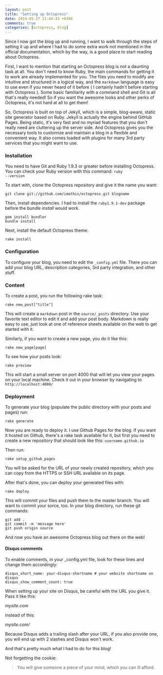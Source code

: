 ```yaml
---
layout: post
title: "Setting up Octopress"
date: 2014-05-27 21:44:43 +0300
comments: true
categories: [octopress, blog]
---
```



Since I now got the blog up and running, I want to walk through the steps of setting it up and where I had to do some extra work not mentioned in the official documentation, which by the way, is a good place to start reading about Octopress.
<!-- more -->

First, I want to mention that starting an Octopress blog is not a daunting task at all. You don't need to know Ruby, the main commands for getting it to work are already implemented for you. The files you need to modify are intuitive and structured in a logical way, and the <code>markdown</code> language is easy to use even if you never heard of it before ( I certainly hadn't before starting with Octopress ). Some basic familiarity with a command shell and Git is all that's really needed! So if you want the awesome looks and other perks of Octopress, it's not hard at all to get them!

So, Octopress is built on top of Jekyll, which is a simple, blog-aware, static site generator based on Ruby. Jekyll is actually the engine behind GitHub Pages. Being static, it's very fast and no myriad features that you don't really need are cluttering up the server side. And Octopress gives you the necessary tools to customize and maintain a blog in a flexible and convenient way. It also comes loaded with plugins for many 3rd party services that you might want to use.

### Installation

You need to have Git and Ruby 1.9.3 or greater before installing Octopress. You can check your Ruby version with this command: <code>ruby --version</code>

To start with, clone the Octopress repository and give it the name you want:
``` plain
git clone git://github.com/imathis/octopress.git blogname
```

Then, install dependencies. I had to install the <code>ruby1.9.1-dev</code> package before the *bundle install* would work.
``` plain
gem install bundler
bundle install
```

Next, install the default Octopress theme:
``` plain
rake install
```

### Configuration

To configure your blog, you need to edit the <code>_config.yml</code> file. There you can add your blog URL, description categories, 3rd party integration, and other stuff.

### Content

To create a post, you run the following rake task:
``` plain
rake new_post["title"]
```

This will create a <code>markdown</code> post in the <code>source/_posts</code> directory. Use your favorite text editor to edit it and add your post body. Markdown is really easy to use, just look at one of reference sheets available on the web to get started with it.

Similarly, if you want to create a new page, you do it like this:
``` plain
rake new_page[page]
```

To see how your posts look:
``` plain
rake preview
```
This will start a small server on port 4000 that will let you view your pages on your local machine. Check it out in your browser by navigating to <code>http://localhost:4000/</code>

### Deployment

To generate your blog (populate the public directory with your posts and pages) run:
``` plain
rake generate
```

Now you are ready to deploy it. I use Github Pages for the blog. If you want it hosted on Github, there's a rake task available for it, but first you need to create a new repository that should look like this: <code>username.github.io</code>

Then run:
``` plain
rake setup_github_pages
```

You will be asked for the URL of your newly created repository, which you can copy from the HTTPS or SSH URL available on its page. 

After that's done, you can deploy your generated files with:
``` plain
rake deploy
```

This will commit your files and push them to the master branch. You will want to commit your sorce, too. In your blog directory, run these git commands:
``` plain
git add .
git commit -m 'message here'
git push origin source
```

And now you have an awesome Octopress blog out there on the web!

#### Disqus comments

To enable comments, in your _config.yml file, look for these lines and change them accordingly:

``` plain
disqus_short_name: your-disqus-shortname # your website shortname on disqus 
disqus_show_comment_count: true
```

When setting up your site on Disqus, be careful with the URL you give it. Pass it like this:

*mysite.com*

instead of this:

*mysite.com/*

Because Disqus adds a trailing slash after your URL, if you also provide one, you will end up with 2 slashes and Disqus won't work.

And that's pretty much what I had to do for this blog! 

Not forgetting the cookie:

> You will give someone a piece of your mind, which you can ill afford.

